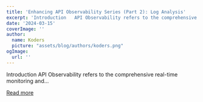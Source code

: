 ```yaml
---
title: 'Enhancing API Observability Series (Part 2): Log Analysis'
excerpt: 'Introduction   API Observability refers to the comprehensive real-time monitoring and...'
date: '2024-03-15'
coverImage: ''
author:
  name: Koders
  picture: "assets/blog/authors/koders.png"
ogImage:
  url: ''
---
```


Introduction   API Observability refers to the comprehensive real-time monitoring and...

[Read more](https://dev.to/apisix/enhancing-api-observability-series-part-2-log-analysis-4cka)
